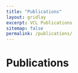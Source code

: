 ```yaml
---
title: "Publications"
layout: gridlay
excerpt: VCL Publications
sitemap: false
permalink: /publications/
---
```



# Publications

<!-- [Google Scholar](https://scholar.google.com/citations?user=q-UUrywAAAAJ&hl=en&citsig=AMD79opm_sa8KYqgVRnFOuKMZr6efInG_Q) -->

<script src="https://bibbase.org/show?bib=https%3A%2F%2Fgithub.com%2Fvcl-iisc%2Fvclab-website%2Fraw%2Fmaster%2F_pages%2Fbibtex_publications.bib&commas=true&jsonp=1"></script>